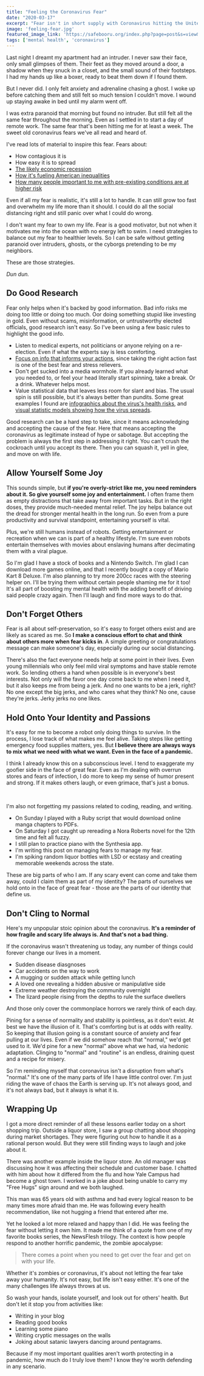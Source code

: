 ```yaml
---
title: "Feeling the Coronavirus Fear"
date: "2020-03-17"
excerpt: "Fear isn't in short supply with Coronavirus hitting the United States. For me, hygiene and social distancing are easier than managing the fear."
image: 'feeling-fear.jpg'
featured_image_link: 'https://safebooru.org/index.php?page=post&s=view&id=312338'
tags: ['mental health', 'coronavirus']
---
```


Last night I dreamt my apartment had an intruder. I never saw their face, only small glimpses of them. Their feet as they moved around a door, a shadow when they snuck in a closet, and the small sound of their footsteps. I had my hands up like a boxer, ready to beat them down if I found them.

But I never did. I only felt anxiety and adrenaline chasing a ghost. I woke up before catching them and still felt so much tension I couldn't move. I wound up staying awake in bed until my alarm went off.

I was extra paranoid that morning but found no intruder. But still felt all the same fear throughout the morning. Even as I settled in to start a day of remote work. The same fear that's been hitting me for at least a week. The sweet old coronavirus fears we've all read and heard of.

I've read lots of material to inspire this fear. Fears about:

* How contagious it is
* How easy it is to spread
* [The likely economic recession](https://www.reuters.com/article/uk-health-coronavirus-stocks-economy-usa-idUSKBN2140IA)
* [How it's fueling American inequalities](https://www.nytimes.com/2020/03/15/world/europe/coronavirus-inequality.html)
* [How many people important to me with pre-existing conditions are at higher risk](https://news.yahoo.com/diabetics-tom-hanks-could-higher-134643096.html)

Even if all my fear is realistic, it's still a lot to handle. It can still grow too fast and overwhelm my life more than it should. I could do all the social distancing right and still panic over what I could do wrong.

I don't want my fear to own my life. Fear is a good motivator, but not when it motivates me into the ocean with no energy left to swim. I need strategies to balance out my fear to healthier levels. So I can be safe without getting paranoid over intruders, ghosts, or the cyborgs pretending to be my neighbors.

These are those strategies.

_Dun dun._

## Do Good Research

Fear only helps when it's backed by good information. Bad info risks me doing too little or doing too much. Oor doing something stupid like investing in gold. Even without scams, misinformation, or untrustworthy elected officials, good research isn't easy. So I've been using a few basic rules to highlight the good info.

* Listen to medical experts, not politicians or anyone relying on a re-election. Even if what the experts say is less comforting.
* [Focus on info that informs your actions](https://twitter.com/yaneerbaryam/status/1239387200766304257/photo/1), since taking the right action fast is one of the best fear and stress relievers.
* Don't get sucked into a media wormhole. If you already learned what you needed to, or feel your head literally start spinning, take a break. Or a drink. Whatever helps most.
* Value statistical data that leaves less room for slant and bias. The usual spin is still possible, but it's always better than pundits. Some great examples I found are [infographics about the virus's health risks](https://informationisbeautiful.net/visualizations/covid-19-coronavirus-infographic-datapack/), and [visual statistic models showing how the virus spreads](https://www.washingtonpost.com/graphics/2020/world/corona-simulator/).

Good research can be a hard step to take, since it means acknowledging and accepting the cause of the fear. Here that means accepting the coronavirus as legitimate instead of hype or sabotage. But accepting the problem is always the first step in addressing it right. You can't crush the cockroach until you accept its there. Then you can squash it, yell in glee, and move on with life.

## Allow Yourself Some Joy

This sounds simple, but **if you're overly-strict like me, you need reminders about it. So give yourself some joy and entertainment.** I often frame them as empty distractions that take away from important tasks. But in the right doses, they provide much-needed mental relief. The joy helps balance out the dread for stronger mental health in the long run. So even from a pure productivity and survival standpoint, entertaining yourself is vital.

Plus, we're still humans instead of robots. Getting entertainment or recreation when we can is part of a healthy lifestyle. I'm sure even robots entertain themselves with movies about enslaving humans after decimating them with a viral plague.

So I'm glad I have a stock of books and a Nintendo Switch. I'm glad I can download more games online, and that I recently bought a copy of Mario Kart 8 Deluxe. I'm also planning to try more 200cc races with the steering helper on. I'll be trying them without certain people shaming me for it too! It's all part of boosting my mental health with the adding benefit of driving said people crazy again. Then I'll laugh and find more ways to do that.

## Don't Forget Others

Fear is all about self-preservation, so it's easy to forget others exist and are likely as scared as me. So **I make  a conscious effort to chat and think about others more when fear kicks in**. A simple greeting or congratulations message can make someone's day, especially during our social distancing.

There's also the fact everyone needs help at some point in their lives. Even young millennials who only feel mild viral symptoms and have stable remote work. So lending others a hand when possible is in everyone's best interests. Not only will the favor one day come back to me when I need it, but it also keeps me from being a jerk. And no one wants to be a jerk, right? No one except the big jerks, and who cares what they think? No one, cause they're jerks. Jerky jerks no one likes.

## Hold Onto Your Identity and Passions

It's easy for me to become a robot only doing things to survive. In the process, I lose track of what makes me feel alive. Taking steps like getting emergency food supplies matters, yes. But **I believe there are always ways to mix what we need with what we want. Even in the face of a pandemic.**

I think I already know this on a subconscious level. I tend to exaggerate my goofier side in the face of great fear. Even as I'm dealing with overrun stores and fears of infection, I do more to keep my sense of humor present and strong. If it makes others laugh, or even grimace, that's just a bonus.

<img alt="" src="/assets/images/posts/feeling-fear/blood-oath.png" class="block mx-auto md--width-75" />

<img alt="" src="/assets/images/posts/feeling-fear/chaos-consent.jpeg" class="block mx-auto md--width-75" />

<img alt="" src="/assets/images/posts/feeling-fear/happy-face.jpeg" class="block mx-auto md--width-75" />

<img alt="" src="/assets/images/posts/feeling-fear/trail-mix.jpeg" class="block mx-auto md--width-75" />

<img alt="" src="/assets/images/posts/feeling-fear/bitch-closed.jpeg" class="block mx-auto md--width-75" />

I'm also not forgetting my passions related to coding, reading, and writing.

* On Sunday I played with a Ruby script that would download online manga chapters to PDFs.
* On Saturday I got caught up rereading a Nora Roberts novel for the 12th time and felt all fuzzy.
* I still plan to practice piano with the Synthesia app.
* I'm writing this post on managing fears to manage my fear.
* I'm spiking random liquor bottles with LSD or ecstasy and creating memorable weekends across the state.

These are big parts of who I am. If any scary event can come and take them away, could I claim them as part of my identity? The parts of ourselves we hold onto in the face of great fear - those are the parts of our identity that define us.

## Don't Cling to Normal

Here's my unpopular stoic opinion about the coronavirus. **It's a reminder of how fragile and scary life always is. And that's not a bad thing.**

If the coronavirus wasn't threatening us today, any number of things could forever change our lives in a moment.

* Sudden disease diasgnoses
* Car accidents on the way to work
* A mugging or sudden attack while getting lunch
* A loved one revealing a hidden abusive or manipulative side
* Extreme weather destroying the community overnight
* The lizard people rising from the depths to rule the surface dwellers

And those only cover the commonplace horrors we rarely think of each day.

Pining for a sense of normality and stability is pointless, as it don't exist. At best we have the illusion of it. That's comforting but is at odds with reality. So keeping that illusion going is a constant source of anxiety and fear pulling at our lives. Even if we did somehow reach that "normal," we'd get used to it. We'd pine for a new "normal" above what we had, via hedonic adaptation. Clinging to "normal" and "routine" is an endless, draining quest and a recipe for misery.

So I'm reminding myself that coronavirus isn't a disruption from what's "normal." It's one of the many parts of life I have little control over. I'm just riding the wave of chaos the Earth is serving up. It's not always good, and it's not always bad, but it always is what it is.

## Wrapping Up

I got a more direct reminder of all these lessons earlier today on a short shopping trip. Outside a liquor store, I saw a group chatting about shopping during market shortages. They were figuring out how to handle it as a rational person would. But they were still finding ways to laugh and joke about it.

There was another example inside the liquor store. An old manager was discussing how it was affecting their schedule and customer base. I chatted with him about how it differed from the flu and how Yale Campus had become a ghost town. I worked in a joke about being unable to carry my "Free Hugs" sign around and we both laughed.

This man was 65 years old with asthma and had every logical reason to be many times more afraid than me. He was following every health recommendation, like not hugging a friend that entered after me.

Yet he looked a lot more relaxed and happy than I did. He was feeling the fear without letting it own him. It made me think of a quote from one of my favorite books series, the NewsFlesh trilogy. The context is how people respond to another horrific pandemic, the zombie apocalypse:

> There comes a point when you need to get over the fear and get on with your life.

Whether it's zombies or coronavirus, it's about not letting the fear take away your humanity. It's not easy, but life isn't easy either. It's one of the many challenges life always throws at us.

So wash your hands, isolate yourself, and look out for others' health. But don't let it stop you from activities like:

* Writing in your blog
* Reading good books
* Learning some piano
* Writing cryptic messages on the walls
* Joking about satanic lawyers dancing around pentagrams.

Because if my most important qualities aren't worth protecting in a pandemic, how much do I truly love them? I know they're worth defending in any scenario.
